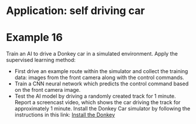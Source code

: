 # Application: self driving car
# Example 16
Train an AI to drive a Donkey car in a simulated environment. Apply the supervised learning method:
* First drive an example route within the simulator and collect the training data: images from the front camera along with the control commands.
* Train a CNN neural network which predicts the control command based on the front camera image.
* Test the AI model by driving a randomly created track for 1 minute.
Report a screencast video, which shows the car driving the track for approximately 1 minute.
Install the Donkey Car simulator by following the instructions in this link:
[Install the Donkey](https://pypi.org/project/gym-donkeycar/)


